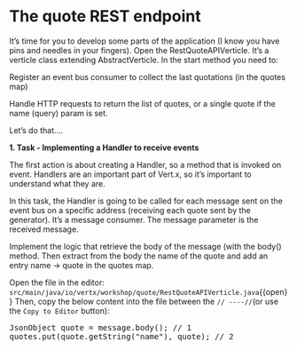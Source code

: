 # The quote REST endpoint

It’s time for you to develop some parts of the application (I know you have pins and needles in your fingers). Open the RestQuoteAPIVerticle. It’s a verticle class extending AbstractVerticle. In the start method you need to:

Register an event bus consumer to collect the last quotations (in the quotes map)

Handle HTTP requests to return the list of quotes, or a single quote if the name (query) param is set.

Let’s do that…​.


**1. Task - Implementing a Handler to receive events**

The first action is about creating a Handler, so a method that is invoked on event. Handlers are an important part of Vert.x, so it’s important to understand what they are.

In this task, the Handler is going to be called for each message sent on the event bus on a specific address (receiving each quote sent by the generator). It’s a message consumer. The message parameter is the received message.

Implement the logic that retrieve the body of the message (with the body() method. Then extract from the body the name of the quote and add an entry name → quote in the quotes map.

Open the file in the editor: ``src/main/java/io/vertx/workshop/quote/RestQuoteAPIVerticle.java``{{open}}
Then, copy the below content into the file between the ``// ----//``(or use the `Copy to Editor` button):
      
<pre class="file" data-filename="src/main/java/io/vertx/workshop/quote/RestQuoteAPIVerticle.java" data-target="replace">
JsonObject quote = message.body(); // 1
quotes.put(quote.getString("name"), quote); // 2
</pre>